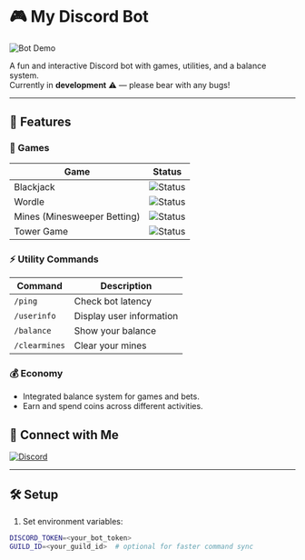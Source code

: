 # 🎮 My Discord Bot

![Bot Demo](https://media0.giphy.com/media/v1.Y2lkPTc5MGI3NjExOHoxZ28xa2RlaHBra3NrOWRyZjQ3NWtjc3gycmdmbHR4YW1kbWNrZiZlcD12MV9pbnRlcm5hbF9naWZfYnlfaWQmY3Q9Zw/Kb3VjUXG7pHLPsTUbK/giphy.gif)

A fun and interactive Discord bot with games, utilities, and a balance system.  
Currently in **development** ⚠️ — please bear with any bugs!  

---

## 🌟 Features

### 🎲 Games
| Game | Status |
|------|--------|
| Blackjack | ![Status](https://img.shields.io/badge/✔-Available-brightgreen) |
| Wordle | ![Status](https://img.shields.io/badge/✔-Available-brightgreen) |
| Mines (Minesweeper Betting) | ![Status](https://img.shields.io/badge/✔-Available-brightgreen) |
| Tower Game | ![Status](https://img.shields.io/badge/⌛-Coming%20Soon-orange) |

### ⚡ Utility Commands
| Command | Description |
|---------|-------------|
| `/ping` | Check bot latency |
| `/userinfo` | Display user information |
| `/balance` | Show your balance |
| `/clearmines` | Clear your mines |

### 💰 Economy
- Integrated balance system for games and bets.  
- Earn and spend coins across different activities.  


## 💬 Connect with Me

[![Discord](https://img.shields.io/badge/Discord-Message%20Me-7289DA?logo=discord&logoColor=white)](https://discord.com/users/868504267927986197)

---

## 🛠 Setup

1. Set environment variables:
```bash
DISCORD_TOKEN=<your_bot_token>
GUILD_ID=<your_guild_id>  # optional for faster command sync







